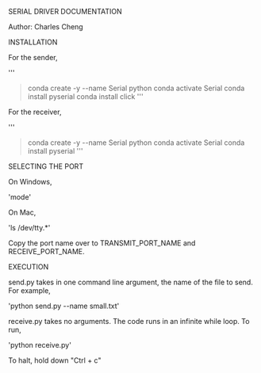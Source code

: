 SERIAL DRIVER DOCUMENTATION

Author: Charles Cheng

INSTALLATION

For the sender, 

'''
> conda create -y --name Serial python
> conda activate Serial
> conda install pyserial
> conda install click 
'''

For the receiver,

'''
> conda create -y --name Serial python
> conda activate Serial
> conda install pyserial
'''

SELECTING THE PORT

On Windows, 

'mode'

On Mac,

'ls /dev/tty.*'

Copy the port name over to TRANSMIT_PORT_NAME and RECEIVE_PORT_NAME.

EXECUTION

send.py takes in one command line argument, the name of the file to send. For example,

'python send.py --name small.txt'

receive.py takes no arguments. The code runs in an infinite while loop. To run,

'python receive.py'

To halt, hold down "Ctrl + c"
